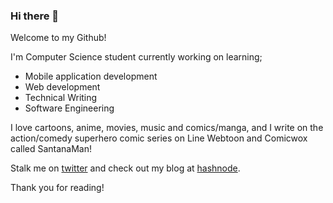 ### Hi there 👋

Welcome to my Github!

I'm Computer Science student currently working on learning;
- Mobile application development
- Web development
- Technical Writing
- Software Engineering

I love cartoons, anime, movies, music and comics/manga, and I write on the action/comedy superhero comic series on Line Webtoon and Comicwox called SantanaMan!

Stalk me on [twitter](https://twitter.com/epic_pasta_) and check out my blog at [hashnode](https://epicpasta.hashnode.dev).

Thank you for reading!
